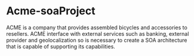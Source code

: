 # Acme-soaProject
ACME is a company that provides assembled bicycles and accessories to resellers. ACME interface with external services such as banking, external provider and geolocalization so is necessary to create a SOA architecture that is capable of supporting its capabilities.
